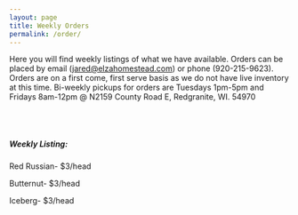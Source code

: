 ```yaml
---
layout: page
title: Weekly Orders
permalink: /order/
---
```


Here you will find weekly listings of what we have available. Orders can be placed by email (jared@elzahomestead.com) or phone (920-215-9623). Orders are on a first come, first serve basis as we do not have live inventory at this time. Bi-weekly pickups for orders are Tuesdays 1pm-5pm and Fridays 8am-12pm @ N2159 County Road E, Redgranite, WI. 54970

<br><br>

##### Weekly Listing:

Red Russian- $3/head

Butternut- $3/head

Iceberg- $3/head
